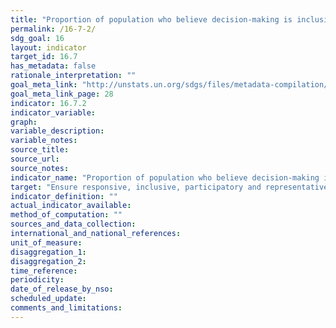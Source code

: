 ```yaml
---
title: "Proportion of population who believe decision-making is inclusive and responsive, by sex, age, disability and population group"
permalink: /16-7-2/
sdg_goal: 16
layout: indicator
target_id: 16.7
has_metadata: false
rationale_interpretation: ""
goal_meta_link: "http://unstats.un.org/sdgs/files/metadata-compilation/Metadata-Goal-16.pdf"
goal_meta_link_page: 28
indicator: 16.7.2
indicator_variable: 
graph: 
variable_description: 
variable_notes: 
source_title: 
source_url: 
source_notes: 
indicator_name: "Proportion of population who believe decision-making is inclusive and responsive, by sex, age, disability and population group"
target: "Ensure responsive, inclusive, participatory and representative decision-making at all levels."
indicator_definition: ""
actual_indicator_available: 
method_of_computation: ""
sources_and_data_collection: 
international_and_national_references: 
unit_of_measure: 
disaggregation_1: 
disaggregation_2: 
time_reference: 
periodicity: 
date_of_release_by_nso: 
scheduled_update: 
comments_and_limitations: 
---
```


